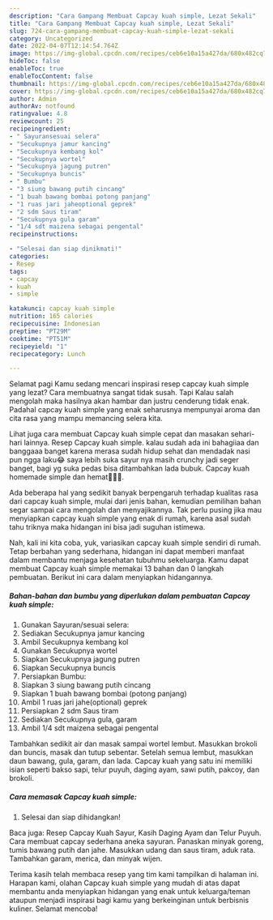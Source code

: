 ```yaml
---
description: "Cara Gampang Membuat Capcay kuah simple, Lezat Sekali"
title: "Cara Gampang Membuat Capcay kuah simple, Lezat Sekali"
slug: 724-cara-gampang-membuat-capcay-kuah-simple-lezat-sekali
category: Uncategorized
date: 2022-04-07T12:14:54.764Z
image: https://img-global.cpcdn.com/recipes/ceb6e10a15a427da/680x482cq70/capcay-kuah-simple-foto-resep-utama.jpg
hideToc: false
enableToc: true
enableTocContent: false
thumbnail: https://img-global.cpcdn.com/recipes/ceb6e10a15a427da/680x482cq70/capcay-kuah-simple-foto-resep-utama.jpg
cover: https://img-global.cpcdn.com/recipes/ceb6e10a15a427da/680x482cq70/capcay-kuah-simple-foto-resep-utama.jpg
author: Admin
authorAv: notfound
ratingvalue: 4.8
reviewcount: 25
recipeingredient:
- " Sayuransesuai selera"
- "Secukupnya jamur kancing"
- "Secukupnya kembang kol"
- "Secukupnya wortel"
- "Secukupnya jagung putren"
- "Secukupnya buncis"
- " Bumbu"
- "3 siung bawang putih cincang"
- "1 buah bawang bombai potong panjang"
- "1 ruas jari jaheoptional geprek"
- "2 sdm Saus tiram"
- "Secukupnya gula garam"
- "1/4 sdt maizena sebagai pengental"
recipeinstructions:

- "Selesai dan siap dinikmati!"
categories:
- Resep
tags:
- capcay
- kuah
- simple

katakunci: capcay kuah simple 
nutrition: 165 calories
recipecuisine: Indonesian
preptime: "PT29M"
cooktime: "PT51M"
recipeyield: "1"
recipecategory: Lunch

---
```



Selamat pagi Kamu sedang mencari inspirasi resep capcay kuah simple yang lezat? Cara membuatnya sangat tidak susah. Tapi Kalau salah mengolah maka hasilnya akan hambar dan justru cenderung tidak enak. Padahal capcay kuah simple yang enak seharusnya mempunyai aroma dan cita rasa yang mampu memancing selera kita.


Lihat juga cara membuat Capcay kuah simple cepat dan masakan sehari-hari lainnya. Resep Capcay kuah simple. kalau sudah ada ini bahagiiaa dan banggaaa banget karena merasa sudah hidup sehat dan mendadak nasi pun ngga laku😂 saya lebih suka sayur nya masih crunchy jadi seger banget, bagi yg suka pedas bisa ditambahkan lada bubuk. Capcay kuah homemade simple dan hemat👩‍🍳😂.

Ada beberapa hal yang sedikit banyak berpengaruh terhadap kualitas rasa dari capcay kuah simple, mulai dari jenis bahan, kemudian pemilihan bahan segar sampai cara mengolah dan menyajikannya. Tak perlu pusing jika mau menyiapkan capcay kuah simple yang enak di rumah, karena asal sudah tahu triknya maka hidangan ini bisa jadi suguhan istimewa.


Nah, kali ini kita coba, yuk, variasikan capcay kuah simple sendiri di rumah. Tetap berbahan yang sederhana, hidangan ini dapat memberi manfaat dalam membantu menjaga kesehatan tubuhmu sekeluarga. Kamu dapat membuat Capcay kuah simple memakai 13 bahan dan 0 langkah pembuatan. Berikut ini cara dalam menyiapkan hidangannya.

<!--inarticleads1-->

##### Bahan-bahan dan bumbu yang diperlukan dalam pembuatan Capcay kuah simple:

1. Gunakan  Sayuran/sesuai selera:
1. Sediakan Secukupnya jamur kancing
1. Ambil Secukupnya kembang kol
1. Gunakan Secukupnya wortel
1. Siapkan Secukupnya jagung putren
1. Siapkan Secukupnya buncis
1. Persiapkan  Bumbu:
1. Siapkan 3 siung bawang putih cincang
1. Siapkan 1 buah bawang bombai (potong panjang)
1. Ambil 1 ruas jari jahe(optional) geprek
1. Persiapkan 2 sdm Saus tiram
1. Sediakan Secukupnya gula, garam
1. Ambil 1/4 sdt maizena sebagai pengental


Tambahkan sedikit air dan masak sampai wortel lembut. Masukkan brokoli dan buncis, masak dan tutup sebentar. Setelah semua lembut, masukkan daun bawang, gula, garam, dan lada. Capcay kuah yang satu ini memiliki isian seperti bakso sapi, telur puyuh, daging ayam, sawi putih, pakcoy, dan brokoli. 

<!--inarticleads2-->

##### Cara memasak Capcay kuah simple:


1. Selesai dan siap dihidangkan!

Baca juga: Resep Capcay Kuah Sayur, Kasih Daging Ayam dan Telur Puyuh. Cara membuat capcay sederhana aneka sayuran. Panaskan minyak goreng, tumis bawang putih dan jahe. Masukkan udang dan saus tiram, aduk rata. Tambahkan garam, merica, dan minyak wijen. 

Terima kasih telah membaca resep yang tim kami tampilkan di halaman ini. Harapan kami, olahan Capcay kuah simple yang mudah di atas dapat membantu anda menyiapkan hidangan yang enak untuk keluarga/teman ataupun menjadi inspirasi bagi kamu yang berkeinginan untuk berbisnis kuliner. Selamat mencoba!
